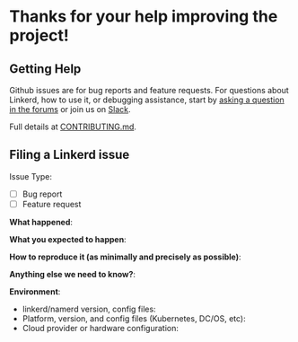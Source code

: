 # Thanks for your help improving the project! #

## Getting Help ##

Github issues are for bug reports and feature requests. For questions about
Linkerd, how to use it, or debugging assistance, start by
[asking a question in the forums](https://discourse.linkerd.io/) or join us on
[Slack](https://slack.linkerd.io/).

Full details at [CONTRIBUTING.md](https://github.com/linkerd/linkerd/blob/master/CONTRIBUTING.md).

## Filing a Linkerd issue ##

Issue Type:

- [ ] Bug report
- [ ] Feature request

**What happened**:

**What you expected to happen**:

**How to reproduce it (as minimally and precisely as possible)**:

**Anything else we need to know?**:

**Environment**:
- linkerd/namerd version, config files:
- Platform, version, and config files (Kubernetes, DC/OS, etc):
- Cloud provider or hardware configuration:
